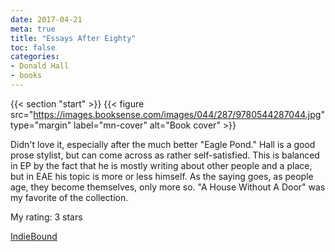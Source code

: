 ```yaml
---
date: 2017-04-21
meta: true
title: "Essays After Eighty"
toc: false
categories:
- Donald Hall
- books
---
```


{{< section "start" >}}
{{< figure src="https://images.booksense.com/images/044/287/9780544287044.jpg" type="margin" label="mn-cover" alt="Book cover" >}}

Didn't love it, especially after the much better "Eagle Pond." Hall is a good prose stylist, but can come across as rather self-satisfied. This is balanced in EP by the fact that he is mostly writing about other people and a place, but in EAE his topic is more or less himself. As the saying goes, as people age, they become themselves, only more so. "A House Without A Door" was my favorite of the collection.

My rating: 3 stars  

[IndieBound](https://www.indiebound.org/book/9780544287044)
